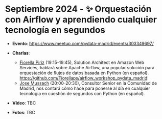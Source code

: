 # Septiembre 2024 - ✨ Orquestación con Airflow y aprendiendo cualquier tecnología en segundos

- **Evento**: https://www.meetup.com/pydata-madrid/events/303349697/

- **Charlas**:
  - [Fiorella Piriz](https://github.com/Fiorellaps) (19:15-19:45), Solution Architect en Amazon Web Services, hablará sobre Apache Airflow, una popular solución para orquestación de flujos de datos basada en Python (en español). https://github.com/Fiorellaps/airflow_workshop_pydata_madrid
  - [Jose Mussach](https://github.com/jmussach) (20:00-20:30), Consultor Senior en la Comunidad de Madrid, nos contará cómo hace para ponerse al día en cualquier tecnología en cuestión de segundos con Python (en español).

- **Vídeo**: TBC

- **Fotos**: TBC
